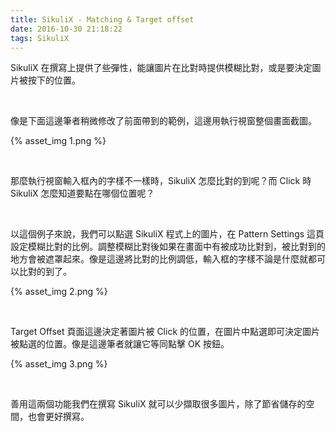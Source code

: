 ```yaml
---
title: SikuliX - Matching & Target offset
date: 2016-10-30 21:18:22
tags: SikuliX
---
```


SikuliX 在撰寫上提供了些彈性，能讓圖片在比對時提供模糊比對，或是要決定圖片被按下的位置。  

<!-- More -->

<br/>


像是下面這邊筆者稍微修改了前面帶到的範例，這邊用執行視窗整個畫面截圖。  

{% asset_img 1.png %}
	
<br/>


那麼執行視窗輸入框內的字樣不一樣時，SikuliX 怎麼比對的到呢？而 Click 時 SikuliX 怎麼知道要點在哪個位置呢？  

<br/>


以這個例子來說，我們可以點選 SikuliX 程式上的圖片，在 Pattern Settings 這頁設定模糊比對的比例。調整模糊比對後如果在畫面中有被成功比對到，被比對到的地方會被遮罩起來。像是這邊將比對的比例調低，輸入框的字樣不論是什麼就都可以比對的到了。    

{% asset_img 2.png %}
        
<br/>


Target Offset 頁面這邊決定著圖片被 Click 的位置，在圖片中點選即可決定圖片被點選的位置。像是這邊筆者就讓它等同點擊 OK 按鈕。  

{% asset_img 3.png %}
        
<br/>


善用這兩個功能我們在撰寫 SikuliX 就可以少擷取很多圖片，除了節省儲存的空間，也會更好撰寫。  
